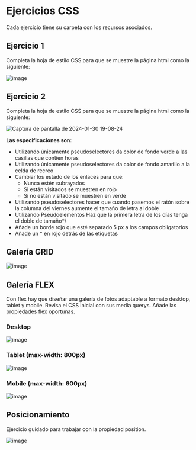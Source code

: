 # Ejercicios CSS
Cada ejercicio tiene su carpeta con los recursos asociados.

## Ejercicio 1
Completa la hoja de estilo CSS para que se muestre la página html como la siguiente:

![image](https://github.com/profeMelola/LM-08-2023-24/assets/91023374/44d26416-cda9-4d4c-9f6e-1b59698fde12)

## Ejercicio 2
Completa la hoja de estilo CSS para que se muestre la página html como la siguiente:

![Captura de pantalla de 2024-01-30 19-08-24](https://github.com/profeMelola/LM-08-2023-24/assets/91023374/23294129-b202-43ff-b54b-ba1559e269ce)

**Las especificaciones son:**
- Utilizando únicamente pseudoselectores da color de fondo verde a las casillas que contien horas
- Utilizando únicamente pseudoselectores da color de fondo amarillo a la celda de recreo
- Cambiar los estado de los enlaces para que:
  - Nunca estén subrayados
  - Si están visitados se muestren en rojo
  - Si no están visitado se muestren en verde
- Utilizando pseudoselectores hacer que cuando pasemos el ratón sobre la columna del viernes aumente el tamaño de letra al doble
- Utilizando Pseudoelementos Haz que la primera letra de los días tenga el doble de tamaño*/
- Añade un borde rojo que esté separado 5 px a los campos obligatorios
- Añade un * en rojo detrás de las etiquetas

## Galería GRID

![image](https://github.com/profeMelola/LM-08-2023-24/assets/91023374/c52a7bee-70cd-4ab4-9b06-4e8e3ceb0320)

## Galería FLEX

Con flex hay que diseñar una galería de fotos adaptable a formato desktop, tablet y mobile.
Revisa el CSS inicial con sus media querys.
Añade las propiedades flex oportunas.

### Desktop 
![image](https://github.com/profeMelola/LM-08-2023-24/assets/91023374/8d1b6cb7-9308-4be1-abea-3253eccb8479)

### Tablet (max-width: 800px)
![image](https://github.com/profeMelola/LM-08-2023-24/assets/91023374/5f7c200c-daa2-447b-9c83-93f18d5a2e9a)


### Mobile (max-width: 600px)
![image](https://github.com/profeMelola/LM-08-2023-24/assets/91023374/aeebe8c9-2dde-46bf-b3dc-59acd34578ed)



## Posicionamiento

Ejercicio guidado para trabajar con la propiedad position.

![image](https://github.com/profeMelola/LM-08-2023-24/assets/91023374/1fc482d1-4e1f-420d-9eca-8f40332b4512)


